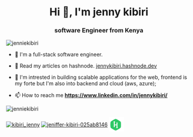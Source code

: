 <h1 align="center">Hi 👋, I'm jenny kibiri</h1>
<h3 align="center"> software Engineer from Kenya</h3>

<p align="left"> <img src="https://komarev.com/ghpvc/?username=jenniekibiri" alt="jenniekibiri" /> </p>

- 🔭 I'm a full-stack software engineer.

- 📝 Read my articles on hashnode.
[jennykibiri.hashnode.dev](https://jennykibiri.hashnode.dev/)

- 💬 I'm intrested in building scalable applications for the web, frontend is my forte but I'm also into backend and cloud (aws, azure);

- 📫 How to reach me **https://www.linkedin.com/in/jennykibiri/**

<p align=""> <img src="https://github-readme-stats.vercel.app/api?username=jenniekibiri&show_icons=true&theme=tokyonight" alt="jenniekibiri" /> </p>
<p align="">
<a href="https://twitter.com/kibiri_jenny" target="blank"><img align="center" src="https://img.icons8.com/color/32/000000/twitter.png" alt="kibiri_jenny" height="40" width="40" /></a>
<a href="https://linkedin.com/in/jeniffer-kibiri-025ab8146" target="blank"><img align="center" src="https://img.icons8.com/fluency/50/000000/linkedin.png" alt="jeniffer-kibiri-025ab8146" height="40" width="40" /></a>
  <a href="https://www.hackerrank.com/JennyKibiri" target="blank"> <img align="center" src="https://raw.githubusercontent.com/jenniekibiri/100DaysOfUI/2457053bfca42f4b51b4441bc4138ab21f4f2b78/day01/assets/hackerrank.svg" alt="jeniffer kibiri" height="40" width="40" /></a>
</p>
</p>

